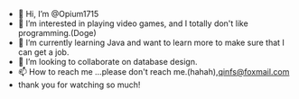 - 👋 Hi, I’m @Opium1715
- 👀 I’m interested in playing video games, and I totally don't like programming.(Doge)
- 🌱 I’m currently learning Java and want to learn more to make sure that I can get a job.
- 💞️ I’m looking to collaborate on database design.
- 📫 How to reach me ...please don't reach me.(hahah),qinfs@foxmail.com
- thank you for watching so much!
<!---
Opium1715/Opium1715 is a ✨ special ✨ repository because its `README.md` (this file) appears on your GitHub profile.
You can click the Preview link to take a look at your changes.
--->
